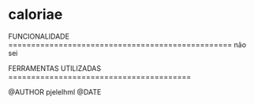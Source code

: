 # caloriae

FUNCIONALIDADE =================================================
 não sei

FERRAMENTAS UTILIZADAS ========================================

@AUTHOR pjelelhml
@DATE 
